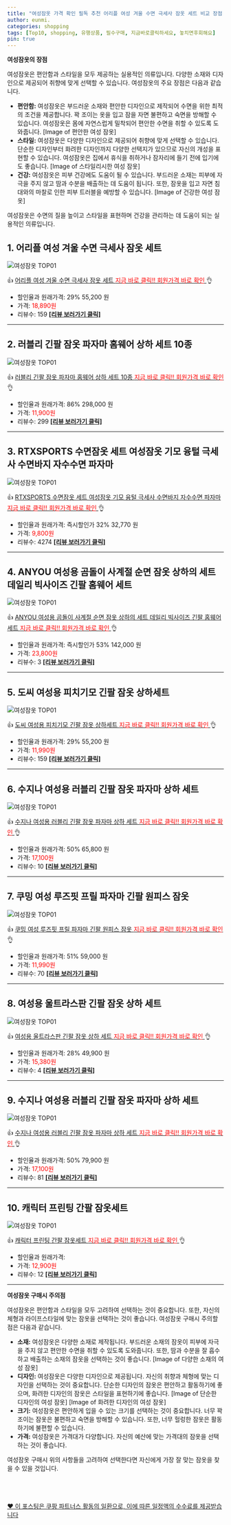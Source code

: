 ```yaml
---
title: "여성잠옷 가격 확인 필독 추천 어리플 여성 겨울 수면 극세사 잠옷 세트 비교 장점 구매가이드"
author: eunmi.
categories: shopping
tags: [Top10, shopping, 유행상품, 필수구매, 지금바로클릭하세요, 놓치면후회해요]
pin: true
---
```

**여성잠옷의 장점**

여성잠옷은 편안함과 스타일을 모두 제공하는 실용적인 의류입니다. 다양한 소재와 디자인으로 제공되어 취향에 맞게 선택할 수 있습니다. 여성잠옷의 주요 장점은 다음과 같습니다.

* **편안함:** 여성잠옷은 부드러운 소재와 편안한 디자인으로 제작되어 수면을 위한 최적의 조건을 제공합니다. 꽉 조이는 옷을 입고 잠을 자면 불편하고 숙면을 방해할 수 있습니다. 여성잠옷은 몸에 자연스럽게 밀착되어 편안한 수면을 취할 수 있도록 도와줍니다.
[Image of 편안한 여성 잠옷]
* **스타일:** 여성잠옷은 다양한 디자인으로 제공되어 취향에 맞게 선택할 수 있습니다. 단순한 디자인부터 화려한 디자인까지 다양한 선택지가 있으므로 자신의 개성을 표현할 수 있습니다. 여성잠옷은 집에서 휴식을 취하거나 잠자리에 들기 전에 입기에도 좋습니다.
[Image of 스타일리시한 여성 잠옷]
* **건강:** 여성잠옷은 피부 건강에도 도움이 될 수 있습니다. 부드러운 소재는 피부에 자극을 주지 않고 땀과 수분을 배출하는 데 도움이 됩니다. 또한, 잠옷을 입고 자면 침대와의 마찰로 인한 피부 트러블을 예방할 수 있습니다.
[Image of 건강한 여성 잠옷]

여성잠옷은 수면의 질을 높이고 스타일을 표현하며 건강을 관리하는 데 도움이 되는 실용적인 의류입니다.

   

## 1. 어리플 여성 겨울 수면 극세사 잠옷 세트

![여성잠옷 TOP01](https://thumbnail9.coupangcdn.com/thumbnails/remote/230x230ex/image/vendor_inventory/ddb6/37ee7c6123639d1a06ae4ccfad1864c42e1781d6cd90fe200d4b1619a5e0.jpg)


👍 [어리플 여성 겨울 수면 극세사 잠옷 세트 <font color=red> 지금 바로 클릭!! 회원가격 바로 확인 </font> ](https://link.coupang.com/re/AFFSDP?lptag=AF3617701&subid=GithubCoopas&pageKey=7634563634&traceid=V0-153&itemId=20270243781&vendorItemId=87357380469) 👌 


- 할인율과 원래가격: 29%  55,200   원
- 가격: <span style='color:red'>18,890원</span>
- 리뷰수: 159  [**[리뷰 보러가기 클릭]**](https://link.coupang.com/re/AFFSDP?lptag=AF3617701&subid=GithubCoopas&pageKey=7634563634&traceid=V0-153&itemId=20270243781&vendorItemId=87357380469)

---


   

## 2. 러블리 긴팔 잠옷 파자마 홈웨어 상하 세트 10종

![여성잠옷 TOP01](https://thumbnail10.coupangcdn.com/thumbnails/remote/230x230ex/image/vendor_inventory/93d4/4a6e0a4f5a55e25d7e40333155d9e37a7e4f313146c625ad219e402525cf.jpg)


👍 [러블리 긴팔 잠옷 파자마 홈웨어 상하 세트 10종 <font color=red> 지금 바로 클릭!! 회원가격 바로 확인 </font> ](https://link.coupang.com/re/AFFSDP?lptag=AF3617701&subid=GithubCoopas&pageKey=7568548447&traceid=V0-153&itemId=19954771009&vendorItemId=87067393658) 👌 


- 할인율과 원래가격: 86%  298,000   원
- 가격: <span style='color:red'>11,900원</span>
- 리뷰수: 299  [**[리뷰 보러가기 클릭]**](https://link.coupang.com/re/AFFSDP?lptag=AF3617701&subid=GithubCoopas&pageKey=7568548447&traceid=V0-153&itemId=19954771009&vendorItemId=87067393658)

---


   

## 3. RTXSPORTS 수면잠옷 세트 여성잠옷 기모 융털 극세사 수면바지 자수수면 파자마

![여성잠옷 TOP01](https://thumbnail9.coupangcdn.com/thumbnails/remote/230x230ex/image/vendor_inventory/bd22/77b0b919be9a08d10f089f23aafbf13a4532cb7b8332e749774c5aa13e74.jpg)


👍 [RTXSPORTS 수면잠옷 세트 여성잠옷 기모 융털 극세사 수면바지 자수수면 파자마 <font color=red> 지금 바로 클릭!! 회원가격 바로 확인 </font> ](https://link.coupang.com/re/AFFSDP?lptag=AF3617701&subid=GithubCoopas&pageKey=4683115024&traceid=V0-153&itemId=5875077370&vendorItemId=73157629495) 👌 


- 할인율과 원래가격: 즉시할인가 32%  32,770   원
- 가격: <span style='color:red'>9,800원</span>
- 리뷰수: 4274  [**[리뷰 보러가기 클릭]**](https://link.coupang.com/re/AFFSDP?lptag=AF3617701&subid=GithubCoopas&pageKey=4683115024&traceid=V0-153&itemId=5875077370&vendorItemId=73157629495)

---


   

## 4. ANYOU 여성용 곰돌이 사계절 순면 잠옷 상하의 세트 데일리 빅사이즈 긴팔 홈웨어 세트

![여성잠옷 TOP01](https://thumbnail8.coupangcdn.com/thumbnails/remote/230x230ex/image/vendor_inventory/9f28/37a21c4ef9cc8623b06722ea9b934d3f5aff58a353338a21b93a711f685c.jpg)


👍 [ANYOU 여성용 곰돌이 사계절 순면 잠옷 상하의 세트 데일리 빅사이즈 긴팔 홈웨어 세트 <font color=red> 지금 바로 클릭!! 회원가격 바로 확인 </font> ](https://link.coupang.com/re/AFFSDP?lptag=AF3617701&subid=GithubCoopas&pageKey=7105501153&traceid=V0-153&itemId=17747644457&vendorItemId=86137976612) 👌 


- 할인율과 원래가격: 즉시할인가 53%  142,000   원
- 가격: <span style='color:red'>23,800원</span>
- 리뷰수: 3  [**[리뷰 보러가기 클릭]**](https://link.coupang.com/re/AFFSDP?lptag=AF3617701&subid=GithubCoopas&pageKey=7105501153&traceid=V0-153&itemId=17747644457&vendorItemId=86137976612)

---


   

## 5. 도씨 여성용 피치기모 긴팔 잠옷 상하세트

![여성잠옷 TOP01](https://thumbnail8.coupangcdn.com/thumbnails/remote/230x230ex/image/retail/images/2020/08/25/19/2/38ef6da6-e0bf-45f7-aa50-e5e64e3d85d5.jpg)


👍 [도씨 여성용 피치기모 긴팔 잠옷 상하세트 <font color=red> 지금 바로 클릭!! 회원가격 바로 확인 </font> ](https://link.coupang.com/re/AFFSDP?lptag=AF3617701&subid=GithubCoopas&pageKey=2022071571&traceid=V0-153&itemId=3439720891&vendorItemId=71426186999) 👌 


- 할인율과 원래가격: 29%  55,200   원
- 가격: <span style='color:red'>11,990원</span>
- 리뷰수: 159  [**[리뷰 보러가기 클릭]**](https://link.coupang.com/re/AFFSDP?lptag=AF3617701&subid=GithubCoopas&pageKey=2022071571&traceid=V0-153&itemId=3439720891&vendorItemId=71426186999)

---


   

## 6. 수지나 여성용 러블리 긴팔 잠옷 파자마 상하 세트

![여성잠옷 TOP01](https://thumbnail8.coupangcdn.com/thumbnails/remote/230x230ex/image/vendor_inventory/fda1/2caa918cec64def911f20e7862e52f170c14e40cd8bb17db67abfd4ddba5.jpg)


👍 [수지나 여성용 러블리 긴팔 잠옷 파자마 상하 세트 <font color=red> 지금 바로 클릭!! 회원가격 바로 확인 </font> ](https://link.coupang.com/re/AFFSDP?lptag=AF3617701&subid=GithubCoopas&pageKey=7037299659&traceid=V0-153&itemId=17390596074&vendorItemId=84600770660) 👌 


- 할인율과 원래가격: 50%  65,800   원
- 가격: <span style='color:red'>17,100원</span>
- 리뷰수: 10  [**[리뷰 보러가기 클릭]**](https://link.coupang.com/re/AFFSDP?lptag=AF3617701&subid=GithubCoopas&pageKey=7037299659&traceid=V0-153&itemId=17390596074&vendorItemId=84600770660)

---


   

## 7. 쿠밍 여성 루즈핏 프릴 파자마 긴팔 원피스 잠옷

![여성잠옷 TOP01](https://thumbnail8.coupangcdn.com/thumbnails/remote/230x230ex/image/retail/images/2967861416310074-0406633d-4590-4c67-93e1-5e665a6c61a1.jpg)


👍 [쿠밍 여성 루즈핏 프릴 파자마 긴팔 원피스 잠옷 <font color=red> 지금 바로 클릭!! 회원가격 바로 확인 </font> ](https://link.coupang.com/re/AFFSDP?lptag=AF3617701&subid=GithubCoopas&pageKey=7086674524&traceid=V0-153&itemId=17648421991&vendorItemId=84814031448) 👌 


- 할인율과 원래가격: 51%  59,000   원
- 가격: <span style='color:red'>11,990원</span>
- 리뷰수: 70  [**[리뷰 보러가기 클릭]**](https://link.coupang.com/re/AFFSDP?lptag=AF3617701&subid=GithubCoopas&pageKey=7086674524&traceid=V0-153&itemId=17648421991&vendorItemId=84814031448)

---


   

## 8. 여성용 울트라스판 긴팔 잠옷 상하 세트

![여성잠옷 TOP01](https://thumbnail9.coupangcdn.com/thumbnails/remote/230x230ex/image/retail/images/7471017327845758-69dfe750-9a37-452e-ba48-b54ce36fac66.jpg)


👍 [여성용 울트라스판 긴팔 잠옷 상하 세트 <font color=red> 지금 바로 클릭!! 회원가격 바로 확인 </font> ](https://link.coupang.com/re/AFFSDP?lptag=AF3617701&subid=GithubCoopas&pageKey=2244506594&traceid=V0-153&itemId=3835788664&vendorItemId=71820623229) 👌 


- 할인율과 원래가격: 28%  49,900   원
- 가격: <span style='color:red'>15,380원</span>
- 리뷰수: 4  [**[리뷰 보러가기 클릭]**](https://link.coupang.com/re/AFFSDP?lptag=AF3617701&subid=GithubCoopas&pageKey=2244506594&traceid=V0-153&itemId=3835788664&vendorItemId=71820623229)

---


   

## 9. 수지나 여성용 러블리 긴팔 잠옷 파자마 상하 세트

![여성잠옷 TOP01](https://thumbnail8.coupangcdn.com/thumbnails/remote/230x230ex/image/vendor_inventory/0df8/e0aafb1cb98510cbee76cf27ae2ff2b8d852b9b83471b987be80a29f796d.jpg)


👍 [수지나 여성용 러블리 긴팔 잠옷 파자마 상하 세트 <font color=red> 지금 바로 클릭!! 회원가격 바로 확인 </font> ](https://link.coupang.com/re/AFFSDP?lptag=AF3617701&subid=GithubCoopas&pageKey=7037299659&traceid=V0-153&itemId=17390596075&vendorItemId=84600770664) 👌 


- 할인율과 원래가격: 50%  79,900   원
- 가격: <span style='color:red'>17,100원</span>
- 리뷰수: 81  [**[리뷰 보러가기 클릭]**](https://link.coupang.com/re/AFFSDP?lptag=AF3617701&subid=GithubCoopas&pageKey=7037299659&traceid=V0-153&itemId=17390596075&vendorItemId=84600770664)

---


   

## 10. 캐릭터 프린팅 간팔 잠옷세트

![여성잠옷 TOP01](https://thumbnail8.coupangcdn.com/thumbnails/remote/230x230ex/image/vendor_inventory/8265/a36e2d5e70adb4696b0bddcde9fe7e87b6be6d528d7fcf797b4e6e8939c0.jpg)


👍 [캐릭터 프린팅 간팔 잠옷세트 <font color=red> 지금 바로 클릭!! 회원가격 바로 확인 </font> ](https://link.coupang.com/re/AFFSDP?lptag=AF3617701&subid=GithubCoopas&pageKey=7575533726&traceid=V0-153&itemId=19987463542&vendorItemId=87096969429) 👌 


- 할인율과 원래가격: 
- 가격: <span style='color:red'>12,900원</span>
- 리뷰수: 12  [**[리뷰 보러가기 클릭]**](https://link.coupang.com/re/AFFSDP?lptag=AF3617701&subid=GithubCoopas&pageKey=7575533726&traceid=V0-153&itemId=19987463542&vendorItemId=87096969429)

---
**여성잠옷 구매시 주의점**

여성잠옷은 편안함과 스타일을 모두 고려하여 선택하는 것이 중요합니다. 또한, 자신의 체형과 라이프스타일에 맞는 잠옷을 선택하는 것이 좋습니다. 여성잠옷 구매시 주의할 점은 다음과 같습니다.

* **소재:** 여성잠옷은 다양한 소재로 제작됩니다. 부드러운 소재의 잠옷이 피부에 자극을 주지 않고 편안한 수면을 취할 수 있도록 도와줍니다. 또한, 땀과 수분을 잘 흡수하고 배출하는 소재의 잠옷을 선택하는 것이 좋습니다.
[Image of 다양한 소재의 여성 잠옷]
* **디자인:** 여성잠옷은 다양한 디자인으로 제공됩니다. 자신의 취향과 체형에 맞는 디자인을 선택하는 것이 중요합니다. 단순한 디자인의 잠옷은 편안하고 활동하기에 좋으며, 화려한 디자인의 잠옷은 스타일을 표현하기에 좋습니다.
[Image of 단순한 디자인의 여성 잠옷]
[Image of 화려한 디자인의 여성 잠옷]
* **크기:** 여성잠옷은 편안하게 입을 수 있는 크기를 선택하는 것이 중요합니다. 너무 꽉 조이는 잠옷은 불편하고 숙면을 방해할 수 있습니다. 또한, 너무 헐렁한 잠옷은 활동하기에 불편할 수 있습니다.
* **가격:** 여성잠옷은 가격대가 다양합니다. 자신의 예산에 맞는 가격대의 잠옷을 선택하는 것이 좋습니다.

여성잠옷 구매시 위의 사항들을 고려하여 선택한다면 자신에게 가장 잘 맞는 잠옷을 찾을 수 있을 것입니다.<br><br><br><br><br> [ ❤  이 포스팅은 쿠팡 파트너스 활동의 일환으로, 이에 따른 일정액의 수수료를 제공받습니다](https://link.coupang.com/a/bcEFyh)